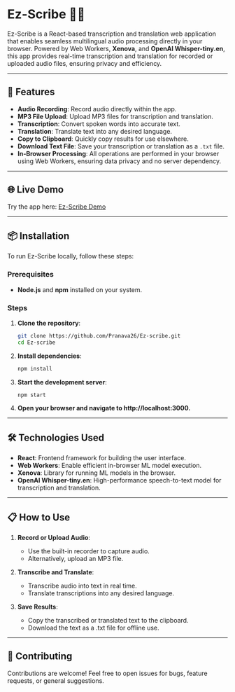 # Ez-Scribe 🎤📜

Ez-Scribe is a React-based transcription and translation web application that enables seamless multilingual audio processing directly in your browser. Powered by Web Workers, **Xenova**, and **OpenAI Whisper-tiny.en**, this app provides real-time transcription and translation for recorded or uploaded audio files, ensuring privacy and efficiency.

---

## 🚀 Features

- **Audio Recording**: Record audio directly within the app.
- **MP3 File Upload**: Upload MP3 files for transcription and translation.
- **Transcription**: Convert spoken words into accurate text.
- **Translation**: Translate text into any desired language.
- **Copy to Clipboard**: Quickly copy results for use elsewhere.
- **Download Text File**: Save your transcription or translation as a `.txt` file.
- **In-Browser Processing**: All operations are performed in your browser using Web Workers, ensuring data privacy and no server dependency.

---

## 🌐 Live Demo

Try the app here: [Ez-Scribe Demo](https://your-demo-link.com)

---

## 📦 Installation

To run Ez-Scribe locally, follow these steps:

### Prerequisites
- **Node.js** and **npm** installed on your system.

### Steps
1. **Clone the repository**:
   ```bash
   git clone https://github.com/Pranava26/Ez-scribe.git
   cd Ez-scribe

2. **Install dependencies**:
   ```bash
   npm install

3. **Start the development server**:
   ```bash
   npm start

4. **Open your browser and navigate to http://localhost:3000.**

---

## 🛠️ Technologies Used

- **React**: Frontend framework for building the user interface.
- **Web Workers**: Enable efficient in-browser ML model execution.
- **Xenova**: Library for running ML models in the browser.
- **OpenAI Whisper-tiny.en**: High-performance speech-to-text model for transcription and translation.

---

## 📋 How to Use

1. **Record or Upload Audio**:
   - Use the built-in recorder to capture audio.
   - Alternatively, upload an MP3 file.

2. **Transcribe and Translate**:
   - Transcribe audio into text in real time.
   - Translate transcriptions into any desired language.

3. **Save Results**:
   - Copy the transcribed or translated text to the clipboard.
   - Download the text as a .txt file for offline use.

---

## 🤝 Contributing

Contributions are welcome! Feel free to open issues for bugs, feature requests, or general suggestions.
